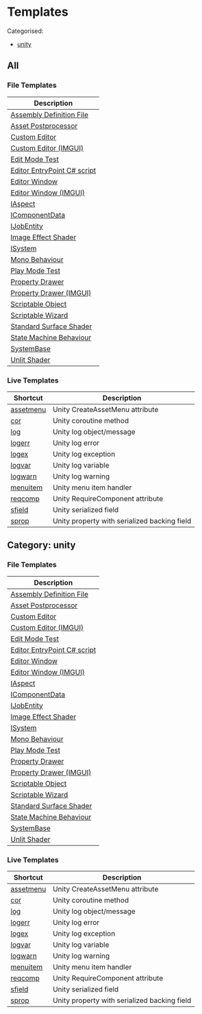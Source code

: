 # Templates

Categorised:

* [unity](#unity)

## All

### File Templates

| Description                                              |
|----------------------------------------------------------|
| [Assembly Definition File](File/AsmDef.md)               |
| [Asset Postprocessor](File/AssetPostprocessor.md)        |
| [Custom Editor](File/CustomEditorNew.md)                 |
| [Custom Editor (IMGUI)](File/CustomEditor.md)            |
| [Edit Mode Test](File/EditModeTest.md)                   |
| [Editor EntryPoint C# script](File/EditorEntryPoint.md)  |
| [Editor Window](File/EditorWindowNew.md)                 |
| [Editor Window (IMGUI)](File/EditorWindow.md)            |
| [IAspect](File/Aspect.md)                                |
| [IComponentData](File/ComponentData.md)                  |
| [IJobEntity](File/JobEntity.md)                          |
| [Image Effect Shader](File/ImageEffectShader.md)         |
| [ISystem](File/System.md)                                |
| [Mono Behaviour](File/MonoBehaviour.md)                  |
| [Play Mode Test](File/PlayModeTest.md)                   |
| [Property Drawer](File/PropertyDrawerNew.md)             |
| [Property Drawer (IMGUI)](File/PropertyDrawer.md)        |
| [Scriptable Object](File/ScriptableObject.md)            |
| [Scriptable Wizard](File/ScriptableWizard.md)            |
| [Standard Surface Shader](File/StandardSurfaceShader.md) |
| [State Machine Behaviour](File/StateMachineBehaviour.md) |
| [SystemBase](File/SystemBase.md)                         |
| [Unlit Shader](File/UnlitShader.md)                      |


### Live Templates

| Shortcut                                            | Description                                  |
|-----------------------------------------------------|----------------------------------------------|
| [assetmenu](Live/CreateAssetMenu.md)                | Unity CreateAssetMenu attribute              |
| [cor](Live/Coroutine.md)                            | Unity coroutine method                       |
| [log](Live/DebugLog.md)                             | Unity log object/message                     |
| [logerr](Live/DebugLogError.md)                     | Unity log error                              |
| [logex](Live/DebugLogException.md)                  | Unity log exception                          |
| [logvar](Live/DebugLogVar.md)                       | Unity log variable                           |
| [logwarn](Live/DebugLogWarning.md)                  | Unity log warning                            |
| [menuitem](Live/MenuItem.md)                        | Unity menu item handler                      |
| [reqcomp](Live/RequireComponent.md)                 | Unity RequireComponent attribute             |
| [sfield](Live/SerialisedField.md)                   | Unity serialized field                       |
| [sprop](Live/PropertyWithSerialisedBackingField.md) | Unity property with serialized backing field |

<a name="unity"></a>
## Category: unity

### File Templates

| Description                                              |
|----------------------------------------------------------|
| [Assembly Definition File](File/AsmDef.md)               |
| [Asset Postprocessor](File/AssetPostprocessor.md)        |
| [Custom Editor](File/CustomEditorNew.md)                 |
| [Custom Editor (IMGUI)](File/CustomEditor.md)            |
| [Edit Mode Test](File/EditModeTest.md)                   |
| [Editor EntryPoint C# script](File/EditorEntryPoint.md)  |
| [Editor Window](File/EditorWindowNew.md)                 |
| [Editor Window (IMGUI)](File/EditorWindow.md)            |
| [IAspect](File/Aspect.md)                                |
| [IComponentData](File/ComponentData.md)                  |
| [IJobEntity](File/JobEntity.md)                          |
| [Image Effect Shader](File/ImageEffectShader.md)         |
| [ISystem](File/System.md)                                |
| [Mono Behaviour](File/MonoBehaviour.md)                  |
| [Play Mode Test](File/PlayModeTest.md)                   |
| [Property Drawer](File/PropertyDrawerNew.md)             |
| [Property Drawer (IMGUI)](File/PropertyDrawer.md)        |
| [Scriptable Object](File/ScriptableObject.md)            |
| [Scriptable Wizard](File/ScriptableWizard.md)            |
| [Standard Surface Shader](File/StandardSurfaceShader.md) |
| [State Machine Behaviour](File/StateMachineBehaviour.md) |
| [SystemBase](File/SystemBase.md)                         |
| [Unlit Shader](File/UnlitShader.md)                      |


### Live Templates

| Shortcut                                            | Description                                  |
|-----------------------------------------------------|----------------------------------------------|
| [assetmenu](Live/CreateAssetMenu.md)                | Unity CreateAssetMenu attribute              |
| [cor](Live/Coroutine.md)                            | Unity coroutine method                       |
| [log](Live/DebugLog.md)                             | Unity log object/message                     |
| [logerr](Live/DebugLogError.md)                     | Unity log error                              |
| [logex](Live/DebugLogException.md)                  | Unity log exception                          |
| [logvar](Live/DebugLogVar.md)                       | Unity log variable                           |
| [logwarn](Live/DebugLogWarning.md)                  | Unity log warning                            |
| [menuitem](Live/MenuItem.md)                        | Unity menu item handler                      |
| [reqcomp](Live/RequireComponent.md)                 | Unity RequireComponent attribute             |
| [sfield](Live/SerialisedField.md)                   | Unity serialized field                       |
| [sprop](Live/PropertyWithSerialisedBackingField.md) | Unity property with serialized backing field |

